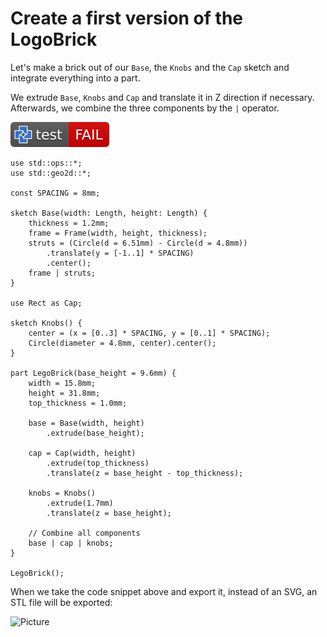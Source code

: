 # Create a first version of the LogoBrick

Let's make a brick out of our `Base`, the `Knobs` and the `Cap` sketch and integrate everything into a part.

We extrude `Base`, `Knobs` and `Cap` and translate it in Z direction if necessary.
Afterwards, we combine the three components by the `|` operator.

[![test](.test/first_version.svg)](.test/first_version.log)

```µcad,first_version
use std::ops::*;
use std::geo2d::*;

const SPACING = 8mm;

sketch Base(width: Length, height: Length) {
    thickness = 1.2mm;
    frame = Frame(width, height, thickness);
    struts = (Circle(d = 6.51mm) - Circle(d = 4.8mm))
        .translate(y = [-1..1] * SPACING)
        .center();
    frame | struts;
}

use Rect as Cap;

sketch Knobs() {
    center = (x = [0..3] * SPACING, y = [0..1] * SPACING);
    Circle(diameter = 4.8mm, center).center();
}

part LegoBrick(base_height = 9.6mm) {
    width = 15.8mm;
    height = 31.8mm;
    top_thickness = 1.0mm;

    base = Base(width, height)
        .extrude(base_height);

    cap = Cap(width, height)
        .extrude(top_thickness)
        .translate(z = base_height - top_thickness);

    knobs = Knobs()
        .extrude(1.7mm)
        .translate(z = base_height);

    // Combine all components
    base | cap | knobs;
}

LegoBrick();
```

When we take the code snippet above and export it, instead of an SVG, an STL file will be exported:

![Picture](.test/first_version-out.svg)